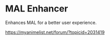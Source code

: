 # MAL Enhancer
 Enhances MAL for a better user experience.

https://myanimelist.net/forum/?topicid=2031419

